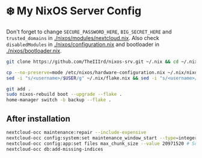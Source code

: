 # ❄️ **My NixOS Server Config**

Don't forget to change `SECURE_PASSWORD_HERE`, `BIG_SECRET_HERE` and `trusted_domains` in [./nixos/modules/nextcloud.nix](./nixos/modules/nextcloud.nix). Also check `disabledModules` in [./nixos/configuration.nix](./nixos/configuration.nix) and bootloader in [./nixos/bootloader.nix](./nixos/bootloader.nix).

```bash
git clone https://github.com/TheIIIrd/nixos-srv.git ~/.nix && cd ~/.nix
```

```bash
cp --no-preserve=mode /etc/nixos/hardware-configuration.nix ~/.nix/nixos/
sed -i "s/<username>/$USER/g" ~/.nix/flake.nix && sed -i "s/<username>/$USER/g" ~/.nix/nixos/modules/user.nix && sed -i "s/<username>/$USER/g" ~/.nix/home-manager/home.nix
```

```bash
git add .
sudo nixos-rebuild boot --upgrade --flake .
home-manager switch -b backup --flake .
```

## After installation
```bash
nextcloud-occ maintenance:repair --include-expensive
nextcloud-occ config:system:set maintenance_window_start --type=integer --value=1
nextcloud-occ config:app:set files max_chunk_size --value 20971520 # Sometimes it can help
nextcloud-occ db:add-missing-indices
```
